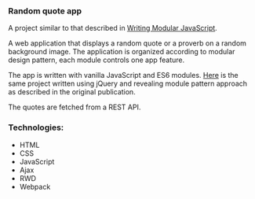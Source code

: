 ### Random quote app

A project similar to that described in [Writing Modular JavaScript](https://medium.com/@jrschwane/writing-modular-javascript-pt-1-b42a3bd23685).

A web application that displays a random quote or a proverb on a random background image. The application is organized according to modular design pattern, each module controls one app feature.

The app is written with vanilla JavaScript and ES6 modules. [Here](https://github.com/eremina-official/quote-proverb-app) is the same project written using jQuery and revealing module pattern approach as described in the original publication.

The quotes are fetched from a REST API.

### Technologies:
- HTML
- CSS
- JavaScript
- Ajax
- RWD
- Webpack